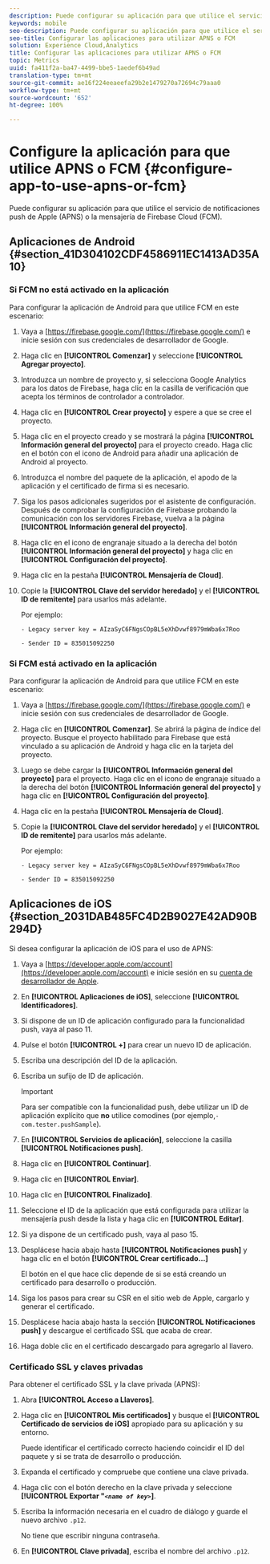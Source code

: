 ```yaml
---
description: Puede configurar su aplicación para que utilice el servicio de notificaciones push de Apple (APNS) o la mensajería de Firebase Cloud (FCM).
keywords: mobile
seo-description: Puede configurar su aplicación para que utilice el servicio de notificaciones push de Apple (APNS) o la mensajería de Firebase Cloud (FCM).
seo-title: Configurar las aplicaciones para utilizar APNS o FCM
solution: Experience Cloud,Analytics
title: Configurar las aplicaciones para utilizar APNS o FCM
topic: Metrics
uuid: fa411f2a-ba47-4499-bbe5-1aedef6b49ad
translation-type: tm+mt
source-git-commit: ae16f224eeaeefa29b2e1479270a72694c79aaa0
workflow-type: tm+mt
source-wordcount: '652'
ht-degree: 100%

---
```



# Configure la aplicación para que utilice APNS o FCM {#configure-app-to-use-apns-or-fcm}

Puede configurar su aplicación para que utilice el servicio de notificaciones push de Apple (APNS) o la mensajería de Firebase Cloud (FCM).

## Aplicaciones de Android {#section_41D304102CDF4586911EC1413AD35A10}

### Si FCM no está activado en la aplicación

Para configurar la aplicación de Android para que utilice FCM en este escenario:

1. Vaya a [https://firebase.google.com/](https://firebase.google.com/) e inicie sesión con sus credenciales de desarrollador de Google.

1. Haga clic en **[!UICONTROL Comenzar]** y seleccione **[!UICONTROL Agregar proyecto]**.

1. Introduzca un nombre de proyecto y, si selecciona Google Analytics para los datos de Firebase, haga clic en la casilla de verificación que acepta los términos de controlador a controlador.

1. Haga clic en **[!UICONTROL Crear proyecto]** y espere a que se cree el proyecto.

1. Haga clic en el proyecto creado y se mostrará la página **[!UICONTROL Información general del proyecto]** para el proyecto creado. Haga clic en el botón con el icono de Android para añadir una aplicación de Android al proyecto.

1. Introduzca el nombre del paquete de la aplicación, el apodo de la aplicación y el certificado de firma si es necesario.

1. Siga los pasos adicionales sugeridos por el asistente de configuración. Después de comprobar la configuración de Firebase probando la comunicación con los servidores Firebase, vuelva a la página **[!UICONTROL Información general del proyecto]**.

1. Haga clic en el icono de engranaje situado a la derecha del botón **[!UICONTROL Información general del proyecto]** y haga clic en **[!UICONTROL Configuración del proyecto]**.

1. Haga clic en la pestaña **[!UICONTROL Mensajería de Cloud]**.

1. Copie la **[!UICONTROL Clave del servidor heredado]** y el **[!UICONTROL ID de remitente]** para usarlos más adelante.

   Por ejemplo:

   ```
   - Legacy server key = AIzaSyC6FNgsCOpBL5eXhDvwf8979mWba6x7Roo
   ```

   ```
   - Sender ID = 835015092250
   ```

### Si FCM está activado en la aplicación

Para configurar la aplicación de Android para que utilice FCM en este escenario:

1. Vaya a [https://firebase.google.com/](https://firebase.google.com/) e inicie sesión con sus credenciales de desarrollador de Google.

1. Haga clic en **[!UICONTROL Comenzar]**. Se abrirá la página de índice del proyecto. Busque el proyecto habilitado para Firebase que está vinculado a su aplicación de Android y haga clic en la tarjeta del proyecto.

1. Luego se debe cargar la **[!UICONTROL Información general del proyecto]** para el proyecto. Haga clic en el icono de engranaje situado a la derecha del botón **[!UICONTROL Información general del proyecto]** y haga clic en **[!UICONTROL Configuración del proyecto]**.

1. Haga clic en la pestaña **[!UICONTROL Mensajería de Cloud]**.

1. Copie la **[!UICONTROL Clave del servidor heredado]** y el **[!UICONTROL ID de remitente]** para usarlos más adelante.

   Por ejemplo:

   ```
   - Legacy server key = AIzaSyC6FNgsCOpBL5eXhDvwf8979mWba6x7Roo
   ```

   ```
   - Sender ID = 835015092250
   ```



## Aplicaciones de iOS {#section_2031DAB485FC4D2B9027E42AD90B294D}

Si desea configurar la aplicación de iOS para el uso de APNS:

1. Vaya a [https://developer.apple.com/account](https://developer.apple.com/account) e inicie sesión en su [cuenta de desarrollador de Apple](https://developer.apple.com/account).
1. En **[!UICONTROL Aplicaciones de iOS]**, seleccione **[!UICONTROL Identificadores]**.
1. Si dispone de un ID de aplicación configurado para la funcionalidad push, vaya al paso 11.
1. Pulse el botón **[!UICONTROL +]** para crear un nuevo ID de aplicación.
1. Escriba una descripción del ID de la aplicación.
1. Escriba un sufijo de ID de aplicación.

   >[!IMPORTANT]
   >
   >Para ser compatible con la funcionalidad push, debe utilizar un ID de aplicación explícito que **no** utilice comodines (por ejemplo,`- com.tester.pushSample`).

1. En **[!UICONTROL Servicios de aplicación]**, seleccione la casilla **[!UICONTROL Notificaciones push]**.
1. Haga clic en **[!UICONTROL Continuar]**.
1. Haga clic en **[!UICONTROL Enviar]**.
1. Haga clic en **[!UICONTROL Finalizado]**.
1. Seleccione el ID de la aplicación que está configurada para utilizar la mensajería push desde la lista y haga clic en **[!UICONTROL Editar]**.
1. Si ya dispone de un certificado push, vaya al paso 15.
1. Desplácese hacia abajo hasta **[!UICONTROL Notificaciones push]** y haga clic en el botón **[!UICONTROL Crear certificado…]**

   El botón en el que hace clic depende de si se está creando un certificado para desarrollo o producción.
1. Siga los pasos para crear su CSR en el sitio web de Apple, cargarlo y generar el certificado.
1. Desplácese hacia abajo hasta la sección **[!UICONTROL Notificaciones push]** y descargue el certificado SSL que acaba de crear.
1. Haga doble clic en el certificado descargado para agregarlo al llavero.

### Certificado SSL y claves privadas

Para obtener el certificado SSL y la clave privada (APNS):

1. Abra **[!UICONTROL Acceso a Llaveros]**.
1. Haga clic en **[!UICONTROL Mis certificados]** y busque el **[!UICONTROL Certificado de servicios de iOS]** apropiado para su aplicación y su entorno.

   Puede identificar el certificado correcto haciendo coincidir el ID del paquete y si se trata de desarrollo o producción.

1. Expanda el certificado y compruebe que contiene una clave privada.
1. Haga clic con el botón derecho en la clave privada y seleccione **[!UICONTROL Exportar &quot;*`<name of key>`*]**.
1. Escriba la información necesaria en el cuadro de diálogo y guarde el nuevo archivo `.p12`.

   No tiene que escribir ninguna contraseña.

1. En **[!UICONTROL Clave privada]**, escriba el nombre del archivo `.p12`.

